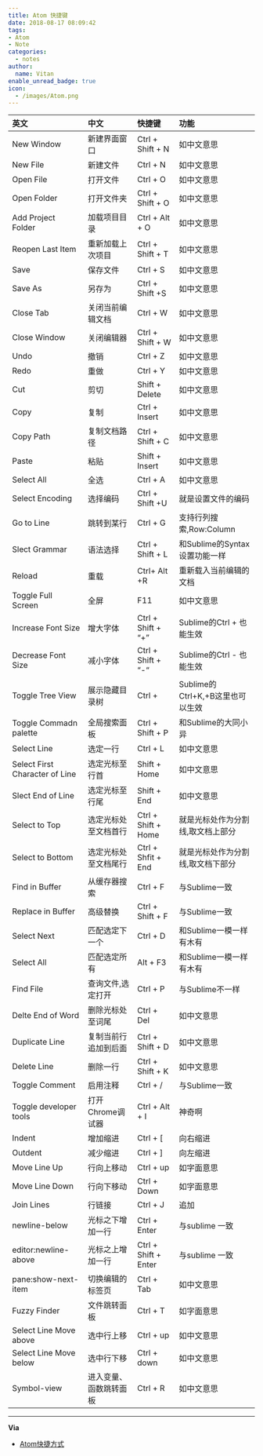```yaml
---
title: Atom 快捷键
date: 2018-08-17 08:09:42
tags:
- Atom
- Note
categories:
  - notes
author:
  name: Vitan
enable_unread_badge: true
icon:
  - /images/Atom.png
---
```


|英文	|中文	|快捷键|	功能|
|:---|:---|:---|:---|
|New Window	|新建界面窗口	|Ctrl + Shift + N	|如中文意思|
|New File	|新建文件	|Ctrl + N	|如中文意思|
|Open File	|打开文件	|Ctrl + O	|如中文意思|
|Open Folder	|打开文件夹	|Ctrl + Shift + O	|如中文意思|
|Add Project Folder	|加载项目目录	|Ctrl + Alt + O	|如中文意思|
|Reopen Last Item	|重新加载上次项目|	Ctrl + Shift + T	|如中文意思|
|Save	|保存文件	|Ctrl + S	|如中文意思|
|Save As	|另存为	|Ctrl + Shift +S	|如中文意思|
|Close Tab	|关闭当前编辑文档	|Ctrl + W	|如中文意思|
|Close Window	|关闭编辑器	|Ctrl + Shift + W	|如中文意思|
|Undo	|撤销	|Ctrl + Z	|如中文意思|
|Redo	|重做	|Ctrl + Y	|如中文意思|
|Cut	|剪切	|Shift + Delete	|如中文意思|
|Copy	|复制	|Ctrl + Insert	|如中文意思|
|Copy Path	|复制文档路径	|Ctrl + Shift + C	|如中文意思|
|Paste	|粘贴	|Shift + Insert	|如中文意思|
|Select All	|全选	|Ctrl + A	|如中文意思|
|Select Encoding	|选择编码	|Ctrl + Shift +U	|就是设置文件的编码|
|Go to Line	|跳转到某行	|Ctrl + G	|支持行列搜索,Row:Column|
|Slect Grammar	|语法选择	|Ctrl + Shift + L	|和Sublime的Syntax设置功能一样|
|Reload	|重载	|Ctrl+ Alt +R	|重新载入当前编辑的文档|
|Toggle Full Screen	|全屏|F11	|如中文意思|
|Increase Font Size	|增大字体	|Ctrl + Shift + “+”|	Sublime的Ctrl + 也能生效|
|Decrease Font Size	|减小字体	|Ctrl + Shift + “-“	|Sublime的Ctrl - 也能生效|
|Toggle Tree View	|展示隐藏目录树	|Ctrl + |Sublime的Ctrl+K,+B这里也可以生效	|
|Toggle Commadn palette	|全局搜索面板|	Ctrl + Shift + P	|和Sublime的大同小异|
|Select Line|	选定一行|	Ctrl + L|	如中文意思|
|Select First Character of Line	|选定光标至行首|	Shift + Home|	如中文意思|
|Slect End of Line	|选定光标至行尾|	Shift + End	|如中文意思|
|Select to Top|	选定光标处至文档首行|	Ctrl + Shift + Home	|就是光标处作为分割线,取文档上部分|
|Select to Bottom	|选定光标处至文档尾行	|Ctrl + Shfit + End|	就是光标处作为分割线,取文档下部分|
|Find in Buffer	|从缓存器搜索|	Ctrl + F	|与Sublime一致|
|Replace in Buffer	|高级替换|	Ctrl + Shift + F	|与Sublime一致|
|Select Next|	匹配选定下一个	|Ctrl + D	|和Sublime一模一样有木有|
|Select All|	匹配选定所有|	Alt + F3|	和Sublime一模一样有木有|
|Find File	|查询文件,选定打开|	Ctrl + P	|与Sublime不一样|
|Delte End of Word	|删除光标处至词尾	|Ctrl + Del	|如中文意思|
|Duplicate Line|复制当前行追加到后面|Ctrl + Shift + D	|如中文意思|
|Delete Line	|删除一行|	Ctrl + Shift + K	|如中文意思|
|Toggle Comment	|启用注释|	Ctrl + /	|与Sublime一致|
|Toggle developer tools|	打开Chrome调试器	|Ctrl + Alt + I	|神奇啊|
|Indent	|增加缩进	|Ctrl + [	|向右缩进|
|Outdent	|减少缩进|	Ctrl + ]	|向左缩进|
|Move Line Up	|行向上移动	|Ctrl + up	|如字面意思|
|Move Line Down	|行向下移动|	Ctrl + Down	|如字面意思|
|Join Lines	|行链接	|Ctrl + J	|追加|
|newline-below	|光标之下增加一行	|Ctrl + Enter	|与sublime 一致|
|editor:newline-above	|光标之上增加一行|	Ctrl + Shift + Enter	|与sublime 一致|
|pane:show-next-item	|切换编辑的标签页|	Ctrl + Tab|	如中文意思|
|Fuzzy Finder	|文件跳转面板|	Ctrl + T	|如字面意思|
|Select Line Move above	|选中行上移|	Ctrl + up	|如中文意思|
|Select Line Move below	|选中行下移|	Ctrl + down	|如中文意思|
|Symbol-view	|进入变量、函数跳转面板|Ctrl + R	|如中文意思|


---
**Via**
- [Atom快捷方式](https://blog.csdn.net/crper/article/details/45674649)
